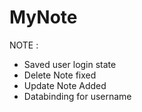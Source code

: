 # MyNote

NOTE : 
- Saved user login state
- Delete Note fixed
- Update Note Added
- Databinding for username
